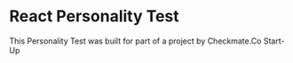 # React Personality Test

This Personality Test was built for part of a project by Checkmate.Co Start-Up
